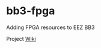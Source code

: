 # bb3-fpga
Adding FPGA resources to EEZ BB3  

Project [Wiki](https://github.com/prasimix/bb3-fpga/wiki)
